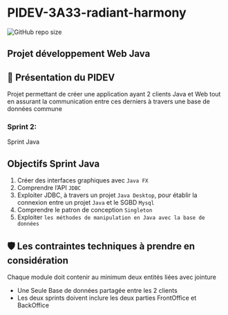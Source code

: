 # PIDEV-3A33-radiant-harmony
 ![GitHub repo size](https://img.shields.io/github/repo-size/CCRami/Insuria-for-Desktop)
 ## Projet développement Web Java
 ## 🧰 Présentation du PIDEV
 Projet permettant de créer une application ayant 2 clients Java et Web tout en assurant la communication entre ces derniers à travers une base de données commune
 ### Sprint 2:
 Sprint Java
 ## Objectifs Sprint Java
1. Créer des interfaces graphiques avec `Java FX`
2. Comprendre l’API `JDBC`
3. Exploiter JDBC, à travers un projet `Java Desktop`, pour établir la connexion entre un projet `Java` et le SGBD `Mysql`
4. Comprendre le patron de conception `Singleton`
5. Exploiter `les méthodes de manipulation en Java avec la base de données`
## 🛡️ Les contraintes techniques à prendre en considération
Chaque module doit contenir au minimum deux entités liées avec jointure 
- Une Seule Base de données partagée entre les 2 clients
- Les deux sprints doivent inclure les deux parties FrontOffice et BackOffice

